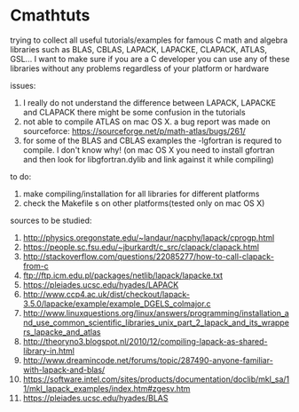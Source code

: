 # Cmathtuts
trying to collect all useful tutorials/examples for famous C math and algebra libraries such as BLAS, CBLAS, LAPACK, LAPACKE, CLAPACK, ATLAS, GSL...
I want to make sure if you are a C developer you can use any of these libraries without any problems regardless of your platform or hardware



issues:

1. I really do not understand the difference between LAPACK, LAPACKE and CLAPACK there might be some confusion in the tutorials
2. not able to compile ATLAS on mac OS X. a bug report was made on sourceforce: https://sourceforge.net/p/math-atlas/bugs/261/
3. for some of the BLAS and CBLAS examples the -lgfortran is requred to compile. I don't know why! (on mac OS X you need to install gfortran and then look for libgfortran.dylib and link against it while compiling)


to do:

1. make compiling/installation for all libraries for different platforms
2. check the Makefile s on other platforms(tested only on mac OS X)


sources to be studied:

1. http://physics.oregonstate.edu/~landaur/nacphy/lapack/cprogp.html
2. https://people.sc.fsu.edu/~jburkardt/c_src/clapack/clapack.html
3. http://stackoverflow.com/questions/22085277/how-to-call-clapack-from-c
4. ftp://ftp.icm.edu.pl/packages/netlib/lapack/lapacke.txt
5. https://pleiades.ucsc.edu/hyades/LAPACK
6. http://www.ccp4.ac.uk/dist/checkout/lapack-3.5.0/lapacke/example/example_DGELS_colmajor.c
7. http://www.linuxquestions.org/linux/answers/programming/installation_and_use_common_scientific_libraries_unix_part_2_lapack_and_its_wrappers_lapacke_and_atlas
8. http://theoryno3.blogspot.nl/2010/12/compiling-lapack-as-shared-library-in.html
9. http://www.dreamincode.net/forums/topic/287490-anyone-familiar-with-lapack-and-blas/
10. https://software.intel.com/sites/products/documentation/doclib/mkl_sa/11/mkl_lapack_examples/index.htm#zgesv.htm
11. https://pleiades.ucsc.edu/hyades/BLAS
